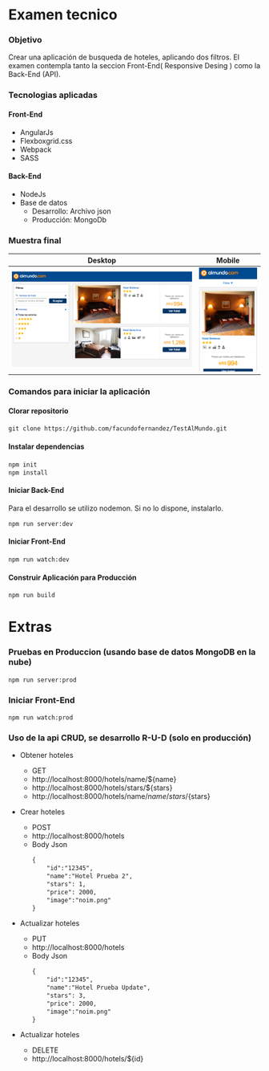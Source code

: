 [img1]: img1.png
[img2]: img2.png

# Examen tecnico

### Objetivo
Crear una aplicación de busqueda de hoteles, aplicando dos filtros. El examen contempla tanto la seccion Front-End( Responsive Desing ) como la Back-End (API).

### Tecnologias aplicadas

#### Front-End
* AngularJs 
* Flexboxgrid.css 
* Webpack
* SASS

#### Back-End
* NodeJs 
* Base de datos 
    * Desarrollo: Archivo json
    * Producción: MongoDb

### Muestra final

Desktop | Mobile 
--- | --- 
| ![alt][img1]| ![alt][img2]|


### Comandos para iniciar la aplicación

#### Clorar repositorio

```
git clone https://github.com/facundofernandez/TestAlMundo.git
```

#### Instalar dependencias

```
npm init
npm install
```

#### Iniciar Back-End

Para el desarrollo se utilizo nodemon. Si no lo dispone, instalarlo.

```
npm run server:dev
```

#### Iniciar Front-End

```
npm run watch:dev
```

#### Construir Aplicación para Producción
```
npm run build
```

# Extras

### Pruebas en Produccion (usando base de datos MongoDB en la nube)

```
npm run server:prod
```

### Iniciar Front-End

```
npm run watch:prod
```

### Uso de la api CRUD, se desarrollo R-U-D (solo en producción)

* Obtener hoteles

  * GET
  * http://localhost:8000/hotels/name/${name}
  * http://localhost:8000/hotels/stars/${stars}
  * http://localhost:8000/hotels/name/${name}/stars/${stars}


* Crear hoteles

  * POST
  * http://localhost:8000/hotels
  * Body Json
    ```
    {
        "id":"12345",
        "name":"Hotel Prueba 2",
        "stars": 1,
        "price": 2000,
        "image":"noim.png"
    }
    ```


* Actualizar hoteles

  * PUT
  * http://localhost:8000/hotels
  * Body Json
    ```
    {
        "id":"12345",
        "name":"Hotel Prueba Update",
        "stars": 3,
        "price": 2000,
        "image":"noim.png"
    }
    ```

* Actualizar hoteles

  * DELETE
  * http://localhost:8000/hotels/${id}